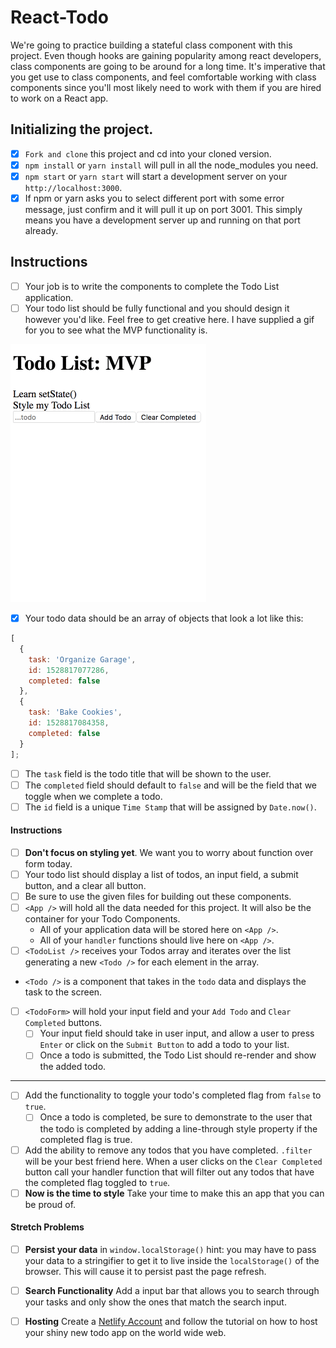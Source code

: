 # React-Todo

We're going to practice building a stateful class component with this project. Even though hooks are gaining popularity among react developers, class components are going to be around for a long time. It's imperative that you get use to class components, and feel comfortable working with class components since you'll most likely need to work with them if you are hired to work on a React app.

## Initializing the project.

- [X] `Fork and clone` this project and cd into your cloned version.
- [X] `npm install` or `yarn install` will pull in all the node_modules you need.
- [X] `npm start` or `yarn start` will start a development server on your `http://localhost:3000`.
- [X] If npm or yarn asks you to select different port with some error message, just confirm and it will pull it up on port 3001. This simply means you have a development server up and running on that port already.

## Instructions

- [ ] Your job is to write the components to complete the Todo List application.
- [ ] Your todo list should be fully functional and you should design it however you'd like. Feel free to get creative here. I have supplied a gif for you to see what the MVP functionality is.

![Todo App MVP](todo.gif)

- [X] Your todo data should be an array of objects that look a lot like this:

```js
[
  {
    task: 'Organize Garage',
    id: 1528817077286,
    completed: false
  },
  {
    task: 'Bake Cookies',
    id: 1528817084358,
    completed: false
  }
];
```

- [ ] The `task` field is the todo title that will be shown to the user.
- [ ] The `completed` field should default to `false` and will be the field that we toggle when we complete a todo.
- [ ] The `id` field is a unique `Time Stamp` that will be assigned by `Date.now()`.

#### Instructions

- [ ] **Don't focus on styling yet**. We want you to worry about function over form today.
- [ ] Your todo list should display a list of todos, an input field, a submit button, and a clear all button.
- [ ] Be sure to use the given files for building out these components.
- [ ] `<App />` will hold all the data needed for this project. It will also be the container for your Todo Components.
  - All of your application data will be stored here on `<App />`.
  - All of your `handler` functions should live here on `<App />`.
- [ ] `<TodoList />` receives your Todos array and iterates over the list generating a new `<Todo />` for each element in the array.
- `<Todo />` is a component that takes in the `todo` data and displays the task to the screen.
- [ ] `<TodoForm>` will hold your input field and your `Add Todo` and `Clear Completed` buttons.
  - [ ] Your input field should take in user input, and allow a user to press `Enter` or click on the `Submit Button` to add a todo to your list.
  - [ ] Once a todo is submitted, the Todo List should re-render and show the added todo.

---

- [ ] Add the functionality to toggle your todo's completed flag from `false` to `true`.
  - [ ] Once a todo is completed, be sure to demonstrate to the user that the todo is completed by adding a line-through style property if the completed flag is true.
- [ ] Add the ability to remove any todos that you have completed. `.filter` will be your best friend here. When a user clicks on the `Clear Completed` button call your handler function that will filter out any todos that have the completed flag toggled to `true`.
- [ ] **Now is the time to style** Take your time to make this an app that you can be proud of.

#### Stretch Problems

- [ ] **Persist your data** in `window.localStorage()` hint: you may have to pass your data to a stringifier to get it to live inside the `localStorage()` of the browser. This will cause it to persist past the page refresh.

- [ ] **Search Functionality** Add a input bar that allows you to search through your tasks and only show the ones that match the search input.

- [ ] **Hosting** Create a [Netlify Account](https://www.netlify.com/) and follow the tutorial on how to host your shiny new todo app on the world wide web.
